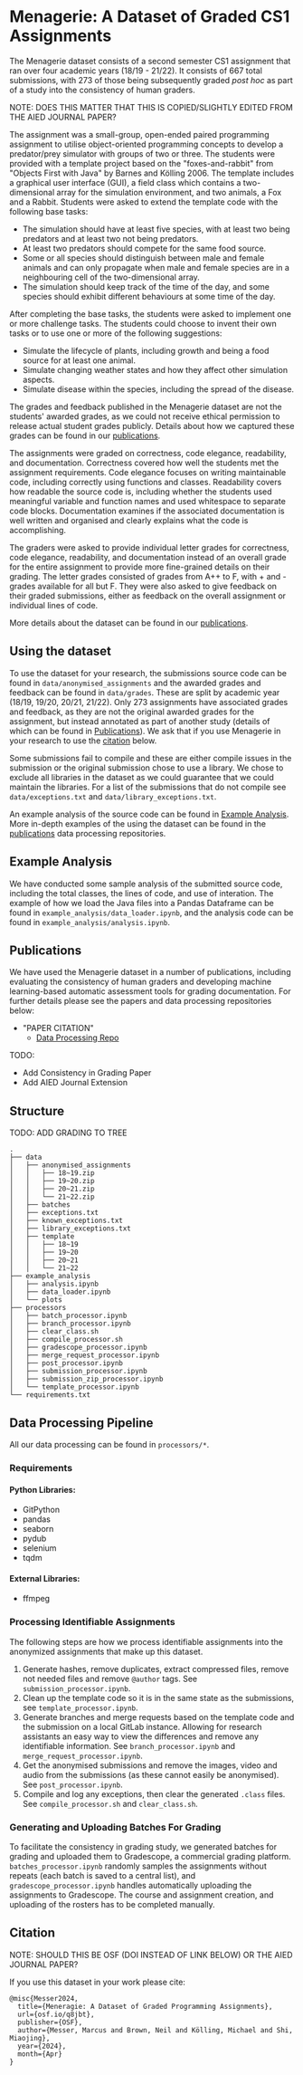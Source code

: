 # Menagerie: A Dataset of Graded CS1 Assignments
The Menagerie dataset consists of a second semester CS1 assignment that ran over four academic years (18/19 - 21/22).
It consists of 667 total submissions, with 273 of those being subsequently graded _post hoc_ 
as part of a study into the consistency of human graders.

NOTE: DOES THIS MATTER THAT THIS IS COPIED/SLIGHTLY EDITED FROM THE AIED JOURNAL PAPER?

The assignment was a small-group, open-ended paired programming assignment to utilise object-oriented programming concepts to develop a predator/prey simulator with groups of two or three.
The students were provided with a template project based on the "foxes-and-rabbit" from "Objects First with Java" by Barnes and Kölling 2006.
The template includes a graphical user interface (GUI), a field class which contains a two-dimensional array for the simulation environment, and two animals, a Fox and a Rabbit.
Students were asked to extend the template code with the following base tasks:
- The simulation should have at least five species, with at least two being predators and at least two not being predators.
- At least two predators should compete for the same food source.
- Some or all species should distinguish between male and female animals and can only propagate when male and female species are in a neighbouring cell of the two-dimensional array.
- The simulation should keep track of the time of the day, and some species should exhibit different behaviours at some time of the day.

After completing the base tasks, the students were asked to implement one or more challenge tasks.
The students could choose to invent their own tasks or to use one or more of the following suggestions:
- Simulate the lifecycle of plants, including growth and being a food source for at least one animal.
- Simulate changing weather states and how they affect other simulation aspects.
- Simulate disease within the species, including the spread of the disease.

The grades and feedback published in the Menagerie dataset are not the students' awarded grades, as we could not receive ethical permission to release actual student grades publicly.
Details about how we captured these grades can be found in our [publications](#publications).

The assignments were graded on correctness, code elegance, readability, and documentation.
Correctness covered how well the students met the assignment requirements.
Code elegance focuses on writing maintainable code, including correctly using functions and classes.
Readability covers how readable the source code is, including whether the students used meaningful variable and function names and used whitespace to separate code blocks.
Documentation examines if the associated documentation is well written and organised and clearly explains what the code is accomplishing.

The graders were asked to provide individual letter grades for correctness, code elegance, readability, and documentation instead of an overall grade for the entire assignment to provide more fine-grained details on their grading.
The letter grades consisted of grades from A++ to F, with + and - grades available for all but F.
They were also asked to give feedback on their graded submissions, either as feedback on the overall assignment or individual lines of code.

More details about the dataset can be found in our [publications](#publications).

## Using the dataset
To use the dataset for your research, the submissions source code can be found in ```data/anonymised_assignments```
and the awarded grades and feedback can be found in ```data/grades```.
These are split by academic year (18/19, 19/20, 20/21, 21/22).
Only 273 assignments have associated grades and feedback, as they are not the original awarded grades for 
the assignment, but instead annotated as part of another study (details of which can be found in [Publications](#publications)).
We ask that if you use Menagerie in your research to use the [citation](#citation) below.

Some submissions fail to compile and these are either compile issues in the submission or the original submission chose
to use a library. We chose to exclude all libraries in the dataset as we could guarantee that we could maintain the libraries.
For a list of the submissions that do not compile see `data/exceptions.txt` and `data/library_exceptions.txt`.

An example analysis of the source code can be found in [Example Analysis](#example-analysis).
More in-depth examples of the using the dataset can be found in the [publications](#publications) data processing repositories.

## Example Analysis
We have conducted some sample analysis of the submitted source code, including the total classes, the lines of code, and use of interation.
The example of how we load the Java files into a Pandas Dataframe can be found in ```example_analysis/data_loader.ipynb```,
and the analysis code can be found in ```example_analysis/analysis.ipynb```.

## Publications
We have used the Menagerie dataset in a number of publications, including evaluating the consistency of human graders and
developing machine learning-based automatic assessment tools for grading documentation.
For further details please see the papers and data processing repositories below:

- "PAPER CITATION"
    - [Data Processing Repo]()

TODO:
- Add Consistency in Grading Paper
- Add AIED Journal Extension

## Structure
TODO: ADD GRADING TO TREE
```
.
├── data
│   ├── anonymised_assignments
│   │   ├── 18~19.zip
│   │   ├── 19~20.zip
│   │   ├── 20~21.zip
│   │   └── 21~22.zip
│   ├── batches
│   ├── exceptions.txt
│   ├── known_exceptions.txt
│   ├── library_exceptions.txt
│   ├── template
│   │   ├── 18~19
│   │   ├── 19~20
│   │   ├── 20~21
│   │   └── 21~22
├── example_analysis
│   ├── analysis.ipynb
│   ├── data_loader.ipynb
│   └── plots
├── processors
│   ├── batch_processor.ipynb
│   ├── branch_processor.ipynb
│   ├── clear_class.sh
│   ├── compile_processor.sh
│   ├── gradescope_processor.ipynb
│   ├── merge_request_processor.ipynb
│   ├── post_processor.ipynb
│   ├── submission_processor.ipynb
│   ├── submission_zip_processor.ipynb
│   └── template_processor.ipynb
└── requirements.txt
```

## Data Processing Pipeline
All our data processing can be found in ```processors/*```.

### Requirements
#### Python Libraries:
- GitPython
- pandas
- seaborn
- pydub
- selenium
- tqdm
#### External Libraries:
- ffmpeg

### Processing Identifiable Assignments
The following steps are how we process identifiable assignments into the anonymized assignments that make up this dataset.

1. Generate hashes, remove duplicates, extract compressed files, remove not needed files and remove ```@author``` tags.
   See ```submission_processor.ipynb```.
2. Clean up the template code so it is in the same state as the submissions, see ```template_processor.ipynb```.
3. Generate branches and merge requests based on the template code and the submission on a local GitLab instance. 
   Allowing for research assistants an easy way to view the differences and remove any identifiable information.
   See ```branch_processor.ipynb``` and ```merge_request_processor.ipynb```.
4. Get the anonymised submissions and remove the images, video and audio from the submissions (as these cannot easily be anonymised).
   See ```post_processor.ipynb```.
5. Compile and log any exceptions, then clear the generated `.class` files. See ```compile_processor.sh``` and ```clear_class.sh```.

### Generating and Uploading Batches For Grading
To facilitate the consistency in grading study, we generated batches for grading and uploaded them to Gradescope, a commercial grading platform.
```batches_processor.ipynb``` randomly samples the assignments without repeats (each batch is saved to a central list),
and ```gradescope_processor.ipynb``` handles automatically uploading the assignments to Gradescope.
The course and assignment creation, and uploading of the rosters has to be completed manually.

## Citation
NOTE: SHOULD THIS BE OSF (DOI INSTEAD OF LINK BELOW) OR THE AIED JOURNAL PAPER?

If you use this dataset in your work please cite:
```
@misc{Messer2024,
  title={Meneragie: A Dataset of Graded Programming Assignments},
  url={osf.io/q8jbt},
  publisher={OSF},
  author={Messer, Marcus and Brown, Neil and Kölling, Michael and Shi, Miaojing},
  year={2024},
  month={Apr}
}
```